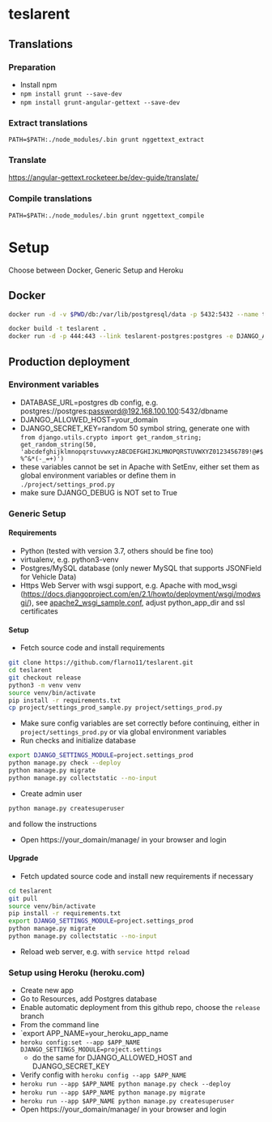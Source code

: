 # teslarent

## Translations
### Preparation
- Install npm
- `npm install grunt --save-dev`
- `npm install grunt-angular-gettext --save-dev`

### Extract translations
    PATH=$PATH:./node_modules/.bin grunt nggettext_extract

### Translate
https://angular-gettext.rocketeer.be/dev-guide/translate/

### Compile translations
    PATH=$PATH:./node_modules/.bin grunt nggettext_compile

# Setup

Choose between Docker, Generic Setup and Heroku

## Docker
```bash
docker run -d -v $PWD/db:/var/lib/postgresql/data -p 5432:5432 --name teslarent-postgres postgres

docker build -t teslarent .
docker run -d -p 444:443 --link teslarent-postgres:postgres -e DJANGO_ALLOWED_HOST='*' -e DJANGO_SECRET_KEY=$DJANGO_SECRET_KEY --name teslarent teslarent
```

## Production deployment

### Environment variables
- DATABASE_URL=postgres db config, e.g. postgres://postgres:password@192.168.100.100:5432/dbname
- DJANGO_ALLOWED_HOST=your_domain
- DJANGO_SECRET_KEY=random 50 symbol string, generate one with `from django.utils.crypto import get_random_string; get_random_string(50, 'abcdefghijklmnopqrstuvwxyzABCDEFGHIJKLMNOPQRSTUVWXYZ0123456789!@#$%^&*(-_=+)')`
- these variables cannot be set in Apache with SetEnv, either set them
 as global environment variables or define them in `./project/settings_prod.py`
- make sure DJANGO_DEBUG is NOT set to True

### Generic Setup

#### Requirements
- Python (tested with version 3.7, others should be fine too)
 - virtualenv, e.g. python3-venv
- Postgres/MySQL database (only newer MySQL that supports JSONField for Vehicle Data)
- Https Web Server with wsgi support, e.g. Apache with mod_wsgi
  (https://docs.djangoproject.com/en/2.1/howto/deployment/wsgi/modwsgi/),
  see [apache2_wsgi_sample.conf](https://github.com/flarno11/teslarent/blob/master/apache2_wsgi_sample.conf), adjust python_app_dir and ssl certificates

#### Setup
- Fetch source code and install requirements
```bash
git clone https://github.com/flarno11/teslarent.git
cd teslarent
git checkout release
python3 -m venv venv
source venv/bin/activate
pip install -r requirements.txt
cp project/settings_prod_sample.py project/settings_prod.py
```

- Make sure config variables are set correctly before continuing,
 either in `project/settings_prod.py` or via global environment variables
- Run checks and initialize database
```bash
export DJANGO_SETTINGS_MODULE=project.settings_prod
python manage.py check --deploy
python manage.py migrate
python manage.py collectstatic --no-input
```

- Create admin user
```bash
python manage.py createsuperuser
```
and follow the instructions

- Open https://your_domain/manage/ in your browser and login


#### Upgrade
- Fetch updated source code and install new requirements if necessary
```bash
cd teslarent
git pull
source venv/bin/activate
pip install -r requirements.txt
export DJANGO_SETTINGS_MODULE=project.settings_prod
python manage.py migrate
python manage.py collectstatic --no-input
```
- Reload web server, e.g. with `service httpd reload`

### Setup using Heroku (heroku.com)
- Create new app
 - Go to Resources, add Postgres database
 - Enable automatic deployment from this github repo, choose the `release` branch
- From the command line
 - `export APP_NAME=your_heroku_app_name
 - `heroku config:set --app $APP_NAME DJANGO_SETTINGS_MODULE=project.settings`
   - do the same for DJANGO_ALLOWED_HOST and DJANGO_SECRET_KEY
 - Verify config with `heroku config --app $APP_NAME`
 - `heroku run --app $APP_NAME python manage.py check --deploy`
 - `heroku run --app $APP_NAME python manage.py migrate`
 - `heroku run --app $APP_NAME python manage.py createsuperuser`
- Open https://your_domain/manage/ in your browser and login
